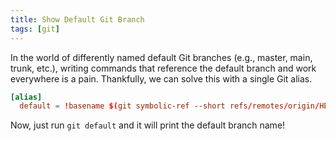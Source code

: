 ```yaml
---
title: Show Default Git Branch
tags: [git]
---
```


In the world of differently named default Git branches (e.g., master, main,
trunk, etc.), writing commands that reference the default branch and work
everywhere is a pain. Thankfully, we can solve this with a single Git
alias.

```toml ~/.gitconfig
[alias]
  default = !basename $(git symbolic-ref --short refs/remotes/origin/HEAD)
```

Now, just run `git default` and it will print the default branch name!
